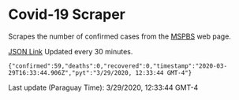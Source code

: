 # Covid-19 Scraper

Scrapes the number of confirmed cases from the [MSPBS](https://www.mspbs.gov.py/covid-19.php) web page.

[JSON Link](https://jmayalag.github.io/covid19-scrape/cases.json)
Updated every 30 minutes.
```
{"confirmed":59,"deaths":0,"recovered":0,"timestamp":"2020-03-29T16:33:44.906Z","pyt":"3/29/2020, 12:33:44 GMT-4"}
```
Last update (Paraguay Time): 3/29/2020, 12:33:44 GMT-4